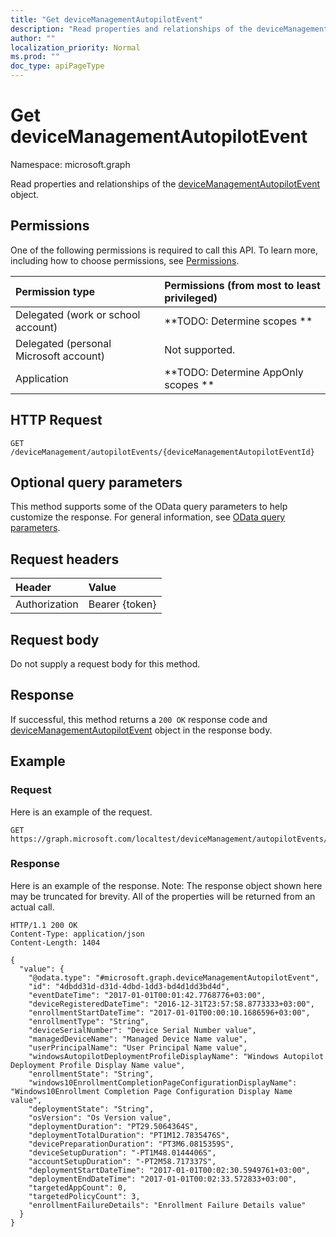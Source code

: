 ```yaml
---
title: "Get deviceManagementAutopilotEvent"
description: "Read properties and relationships of the deviceManagementAutopilotEvent object."
author: ""
localization_priority: Normal
ms.prod: ""
doc_type: apiPageType
---
```


# Get deviceManagementAutopilotEvent

Namespace: microsoft.graph

Read properties and relationships of the [deviceManagementAutopilotEvent](../resources/devicemanagementautopilotevent.md) object.

## Permissions
One of the following permissions is required to call this API. To learn more, including how to choose permissions, see [Permissions](/concepts/permissions-reference.md).

|Permission type|Permissions (from most to least privileged)|
|:---|:---|
|Delegated (work or school account)|**TODO: Determine scopes **|
|Delegated (personal Microsoft account)|Not supported.|
|Application|**TODO: Determine AppOnly scopes **|

## HTTP Request
<!-- {
  "blockType": "ignored"
}
-->
``` http
GET /deviceManagement/autopilotEvents/{deviceManagementAutopilotEventId}
```

## Optional query parameters
This method supports some of the OData query parameters to help customize the response. For general information, see [OData query parameters](/graph/query-parameters).

## Request headers
|Header|Value|
|:---|:---|
|Authorization|Bearer {token}|

## Request body
Do not supply a request body for this method.

## Response
If successful, this method returns a `200 OK` response code and [deviceManagementAutopilotEvent](../resources/devicemanagementautopilotevent.md) object in the response body.

## Example

### Request
Here is an example of the request.
<!-- {
  "blockType": "request",
  "name": "get_devicemanagementautopilotevent"
}
-->
``` http
GET https://graph.microsoft.com/localtest/deviceManagement/autopilotEvents/{deviceManagementAutopilotEventId}
```

### Response
Here is an example of the response. Note: The response object shown here may be truncated for brevity. All of the properties will be returned from an actual call.
<!-- {
  "blockType": "response",
  "truncated": true,
  "@odata.type": "microsoft.graph.deviceManagementAutopilotEvent"
}
-->
``` http
HTTP/1.1 200 OK
Content-Type: application/json
Content-Length: 1404

{
  "value": {
    "@odata.type": "#microsoft.graph.deviceManagementAutopilotEvent",
    "id": "4dbdd31d-d31d-4dbd-1dd3-bd4d1dd3bd4d",
    "eventDateTime": "2017-01-01T00:01:42.7768776+03:00",
    "deviceRegisteredDateTime": "2016-12-31T23:57:58.8773333+03:00",
    "enrollmentStartDateTime": "2017-01-01T00:00:10.1686596+03:00",
    "enrollmentType": "String",
    "deviceSerialNumber": "Device Serial Number value",
    "managedDeviceName": "Managed Device Name value",
    "userPrincipalName": "User Principal Name value",
    "windowsAutopilotDeploymentProfileDisplayName": "Windows Autopilot Deployment Profile Display Name value",
    "enrollmentState": "String",
    "windows10EnrollmentCompletionPageConfigurationDisplayName": "Windows10Enrollment Completion Page Configuration Display Name value",
    "deploymentState": "String",
    "osVersion": "Os Version value",
    "deploymentDuration": "PT29.5064364S",
    "deploymentTotalDuration": "PT1M12.7835476S",
    "devicePreparationDuration": "PT3M6.0815359S",
    "deviceSetupDuration": "-PT1M48.0144406S",
    "accountSetupDuration": "-PT2M58.717337S",
    "deploymentStartDateTime": "2017-01-01T00:02:30.5949761+03:00",
    "deploymentEndDateTime": "2017-01-01T00:02:33.572833+03:00",
    "targetedAppCount": 0,
    "targetedPolicyCount": 3,
    "enrollmentFailureDetails": "Enrollment Failure Details value"
  }
}
```

